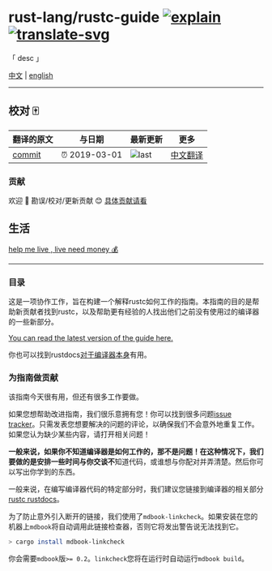 # rust-lang/rustc-guide [![explain]][source] [![translate-svg]][translate-list] 
    
<!-- [![size-img]][size] -->

[explain]: http://llever.com/explain.svg
[source]: https://github.com/chinanf-boy/Source-Explain
[translate-svg]: http://llever.com/translate.svg
[translate-list]: https://github.com/chinanf-boy/chinese-translate-list
[size-img]: https://packagephobia.now.sh/badge?p=Name
[size]: https://packagephobia.now.sh/result?p=Name
    


「 desc 」

[中文](./readme.md) | [english](https://github.com/rust-lang/rustc-guide) 


---

## 校对 🀄️

<!-- doc-templite START generated -->
<!-- repo = 'rust-lang/rustc-guide' -->
<!-- commit = '0456aaa9e197e6d3f8349bca6299becb836e4070' -->
<!-- time = '2019-03-01' -->
翻译的原文 | 与日期 | 最新更新 | 更多
---|---|---|---
[commit] | ⏰ 2019-03-01 | ![last] | [中文翻译][translate-list]

[last]: https://img.shields.io/github/last-commit/rust-lang/rustc-guide.svg
[commit]: https://github.com/rust-lang/rustc-guide/tree/0456aaa9e197e6d3f8349bca6299becb836e4070

<!-- doc-templite END generated -->


### 贡献

欢迎 👏 勘误/校对/更新贡献 😊 [具体贡献请看](https://github.com/chinanf-boy/chinese-translate-list#贡献)
        

## 生活

[help me live , live need money 💰](https://github.com/chinanf-boy/live-need-money)

---

### 目录

<!-- START doctoc -->
<!-- END doctoc -->

这是一项协作工作，旨在构建一个解释rustc如何工作的指南。本指南的目的是帮助新贡献者找到rustc，以及帮助更有经验的人找出他们之前没有使用过的编译器的一些新部分。

[You can read the latest version of the guide here.](https://rust-lang-nursery.github.io/rustc-guide/)

你也可以找到rustdocs[对于编译器本身][rustdocs]有用。

[rustdocs]: https://doc.rust-lang.org/nightly/nightly-rustc/rustc/

### 为指南做贡献

该指南今天很有用，但还有很多工作要做。

如果您想帮助改进指南，我们很乐意拥有您！你可以找到很多问题[issue
tracker](https://github.com/rust-lang/rustc-guide/issues)。只需发表您想要解决的问题的评论，以确保我们不会意外地重复工作。如果您认为缺少某些内容，请打开相关问题！

**一般来说，如果你不知道编译器是如何工作的，那不是问题！**在这种情况下，我们要做的是安排一些时间与你交谈**不**知道代码，或谁想与你配对并弄清楚。然后你可以写出你学到的东西。

一般来说，在编写编译器代码的特定部分时，我们建议您链接到编译器的相关部分[rustc rustdocs][rustdocs]。

为了防止意外引入断开的链接，我们使用了`mdbook-linkcheck`。如果安装在您的机器上`mdbook`将自动调用此链接检查器，否则它将发出警告说无法找到它。

```bash
> cargo install mdbook-linkcheck
```

你会需要`mdbook`版`>= 0.2`。`linkcheck`您将在运行时自动运行`mdbook build`。
